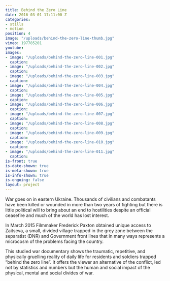 ```yaml
---
title: Behind the Zero Line
date: 2016-03-01 17:11:00 Z
categories:
- stills
- motion
position: 4
image: "/uploads/behind-the-zero-line-thumb.jpg"
vimeo: 197785201
youtube: 
images:
- image: "/uploads/behind-the-zero-line-001.jpg"
  caption: 
- image: "/uploads/behind-the-zero-line-002.jpg"
  caption: 
- image: "/uploads/behind-the-zero-line-003.jpg"
  caption: 
- image: "/uploads/behind-the-zero-line-004.jpg"
  caption: 
- image: "/uploads/behind-the-zero-line-005.jpg"
  caption: 
- image: "/uploads/behind-the-zero-line-006.jpg"
  caption: 
- image: "/uploads/behind-the-zero-line-007.jpg"
  caption: 
- image: "/uploads/behind-the-zero-line-008.jpg"
  caption: 
- image: "/uploads/behind-the-zero-line-009.jpg"
  caption: 
- image: "/uploads/behind-the-zero-line-010.jpg"
  caption: 
- image: "/uploads/behind-the-zero-line-011.jpg"
  caption: 
is-front: true
is-date-shown: true
is-meta-shown: true
is-info-shown: true
is-ongoing: false
layout: project
---
```


War goes on in eastern Ukraine. Thousands of civilians and combatants have been killed or wounded in more than two years of fighting but there is little political will to bring about an end to hostilities despite an official ceasefire and much of the world has lost interest.

In March 2015 Filmmaker Frederick Paxton obtained unique access to Zaitseva, a small, divided village trapped in the grey zone between the separatist (DNR) and Government front lines that in many ways represents a microcosm of the problems facing the country. 

This studied war documentary shows the traumatic, repetitive, and physically gruelling reality of daily life for residents and soldiers trapped “behind the zero line”.  It offers the viewer an alternative of the conflict, led not by statistics and numbers but the human and social impact of the physical, mental and social divides of war.
